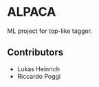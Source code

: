 ALPACA
======

ML project for top-like tagger.

Contributors
------------
- Lukas Heinrich
- Riccardo Poggi
